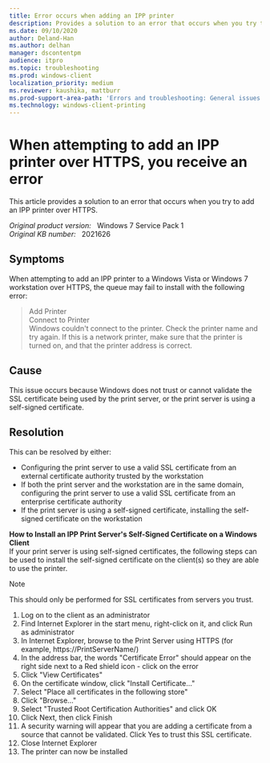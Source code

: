 ```yaml
---
title: Error occurs when adding an IPP printer
description: Provides a solution to an error that occurs when you try to add an IPP printer over HTTPS.
ms.date: 09/10/2020
author: Deland-Han 
ms.author: delhan
manager: dscontentpm
audience: itpro
ms.topic: troubleshooting
ms.prod: windows-client
localization_priority: medium
ms.reviewer: kaushika, mattburr
ms.prod-support-area-path: 'Errors and troubleshooting: General issues'
ms.technology: windows-client-printing
---
```

# When attempting to add an IPP printer over HTTPS, you receive an error

This article provides a solution to an error that occurs when you try to add an IPP printer over HTTPS.

_Original product version:_ &nbsp; Windows 7 Service Pack 1  
_Original KB number:_ &nbsp; 2021626

## Symptoms

When attempting to add an IPP printer to a Windows Vista or Windows 7 workstation over HTTPS, the queue may fail to install with the following error:

> Add Printer  
Connect to Printer  
Windows couldn't connect to the printer. Check the printer name and try again. If this is a network printer, make sure that the printer is turned on, and that the printer address is correct.

## Cause

This issue occurs because Windows does not trust or cannot validate the SSL certificate being used by the print server, or the print server is using a self-signed certificate.

## Resolution

This can be resolved by either:

- Configuring the print server to use a valid SSL certificate from an external certificate authority trusted by the workstation
- If both the print server and the workstation are in the same domain, configuring the print server to use a valid SSL certificate from an enterprise certificate authority
- If the print server is using a self-signed certificate, installing the self-signed certificate on the workstation

**How to Install an IPP Print Server's Self-Signed Certificate on a Windows Client**  
If your print server is using self-signed certificates, the following steps can be used to install the self-signed certificate on the client(s) so they are able to use the printer.

> [!NOTE]
> This should only be performed for SSL certificates from servers you trust.

1. Log on to the client as an administrator
2. Find Internet Explorer in the start menu, right-click on it, and click Run as administrator
3. In Internet Explorer, browse to the Print Server using HTTPS (for example, https://PrintServerName/)
4. In the address bar, the words "Certificate Error" should appear on the right side next to a Red shield icon - click on the error
5. Click "View Certificates"
6. On the certificate window, click "Install Certificate..."
7. Select "Place all certificates in the following store"
8. Click "Browse..."
9. Select "Trusted Root Certification Authorities" and click OK
10. Click Next, then click Finish
11. A security warning will appear that you are adding a certificate from a source that cannot be validated.  Click Yes to trust this SSL certificate.
12. Close Internet Explorer
13. The printer can now be installed
